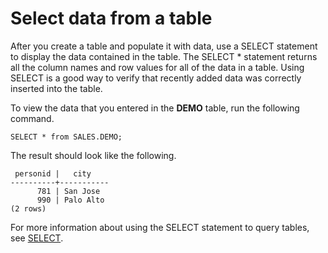 # Select data from a table<a name="t_selecting_data"></a>

After you create a table and populate it with data, use a SELECT statement to display the data contained in the table\. The SELECT \* statement returns all the column names and row values for all of the data in a table\. Using SELECT is a good way to verify that recently added data was correctly inserted into the table\.

To view the data that you entered in the **DEMO** table, run the following command\.

```
SELECT * from SALES.DEMO;
```

The result should look like the following\.

```
 personid |   city    
----------+-----------
      781 | San Jose
      990 | Palo Alto
(2 rows)
```

For more information about using the SELECT statement to query tables, see [SELECT](https://docs.aws.amazon.com/redshift/latest/dg/r_SELECT_synopsis.html)\.